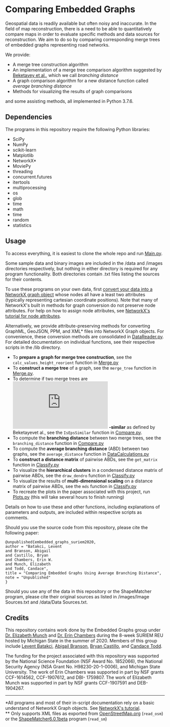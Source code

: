 
# Comparing Embedded Graphs
<!-- title -->
Geospatial data is readily available but often noisy and inaccurate. 
In the field of map reconstruction, there is a need to be able to quantitatively compare maps in order to evaluate specific methods and data sources
for reconstruction. 
We aim to do so by comparing corresponding merge trees of embedded graphs representing road networks.
  
We provide:
- A merge tree construction algorithm
- An implementation of a merge tree comparison algorithm suggested by [Beketavey et al.](https://link.springer.com/chapter/10.1007%2F978-3-319-04099-8_10 "Measuring the Distance Between Merge Trees"), which we call *branching distance*
- A graph comparison algorithm for a new distance function called *average branching distance*
- Methods for visualizing the results of graph comparisons  
  
and some assisting methods, all implemented in Python 3.7.6.
<!-- Methods for converting different data formats into NetworkX graph objects? -->

## Dependencies
The programs in this repository require the following Python libraries:

- SciPy  
- NumPy  
- scikit-learn  
- Matplotlib  
- NetworkX*
- MoviePy
- threading 
- concurrent.futures
- itertools
- multiprocessing
- os
- glob
- time  
- math  
- time
- random
- statistics

## Usage
To access everything, it is easiest to clone the whole repo and run [Main.py](https://github.com/lizliz/SURIEM2020-EmbeddedGraphs/blob/master/Main.py "Main.py script").   
  
Some sample data and binary images are included in the /data and /images directories respectively, but nothing in either directory is required for any program functionality. 
Both directories contain .txt files listing the sources for their contents.

To use these programs on your own data, first [convert your data into a NetworkX graph object](https://networkx.github.io/documentation/stable/reference/readwrite/index.html) whose nodes all have a least two attributes (typically representing cartesian coordinate positions). Note that many of NetworkX's built in methods for graph conversion do not preserve node attributes. For help on how to assign node attributes, see [NetworkX's tutorial for node attributes](https://networkx.github.io/documentation/networkx-1.10/tutorial/tutorial.html#adding-attributes-to-graphs-nodes-and-edges "NetworkX Tutorial: Adding attributes to graphs, nodes, and edges").  
  
Alternatively, we provide attribute-preserving methods for converting GraphML, GeoJSON, PPM, and XML* files into NetworkX Graph objects. For convenience, these conversion methods are consolidated in [DataReader.py](https://github.com/lizliz/SURIEM2020-EmbeddedGraphs/blob/master/DataReader.py "DataReader.py script"). For detailed documentation on individual functions, see their respective scripts in the /lib directory.
  
- To **prepare a graph for merge tree construction**, see the `calc_values_height_reorient` function in [Merge.py](https://github.com/lizliz/SURIEM2020-EmbeddedGraphs/blob/master/Merge.py "Merge.py script")
- To **construct a merge tree** of a graph, see the `merge_tree` function in [Merge.py](https://github.com/lizliz/SURIEM2020-EmbeddedGraphs/blob/master/Merge.py "Merge.py script").  
- To determine if two merge trees are ![](http://latex.codecogs.com/gif.latex?%5Cvarepsilon) **-similar** as defined by Beketayevet al., see the `IsEpsSimilar` function in [Compare.py](https://github.com/lizliz/SURIEM2020-EmbeddedGraphs/blob/master/Compare.py "Compare.py script").
- To compute the **branching distance** between two merge trees, see the `branching_distance` function in [Compare.py](https://github.com/lizliz/SURIEM2020-EmbeddedGraphs/blob/master/Compare.py "Compare.py script")
- To compute the **average branching distance** (ABD) between two graphs, see the `average_distance` function in [DataCalculations.py](https://github.com/lizliz/SURIEM2020-EmbeddedGraphs/blob/master/DataCalculations.py "DataCalculations.py Script")  
- To **construct a distance matrix** of pairwise ABDs, see the `get_matrix` function in [Classify.py](https://github.com/lizliz/SURIEM2020-EmbeddedGraphs/blob/master/Classify.py  "Classify.py script")    
- To visualize the **hierarchical clusters** in a condensed distance matrix of pairwise ABDs, see the `draw_dendro` function in [Classify.py](https://github.com/lizliz/SURIEM2020-EmbeddedGraphs/blob/master/Classify.py  "Classify.py script")   
- To visualize the results of **multi-dimensional scaling** on a distance matrix of pairwise ABDs, see the `mds` function in [Classify.py](https://github.com/lizliz/SURIEM2020-EmbeddedGraphs/blob/master/Classify.py  "Classify.py script")   
- To recreate the plots in the paper associated with this project, run [Plots.py](https://github.com/lizliz/SURIEM2020-EmbeddedGraphs/blob/master/Plots.py "Plots.py script") (this will take several hours to finish running)
<!--- To create various graph visualizations, like the ones in /images/visuals, see [Visualization.py](https://github.com/lizliz/SURIEM2020-EmbeddedGraphs/blob/master/Visualization.py "Visualization.py scripts") -->

Details on how to use these and other functions, including explanations of parameters and outputs, are included within respective scripts as comments.  
  
Should you use the source code from this repository, please cite the following paper:

```
@unpublished{embedded_graphs_suriem2020,
author = "Batakci, Levent
and Branson, Abigail
and Castillo, Bryan
and Chambers, Erin W.
and Munch, Elizabeth
and Todd, Candace",
title = "Comparing Embedded Graphs Using Average Branching Distance",
note = "Unpublished"
}
```

Should you use any of the data in this repository or the ShapeMatcher program, please cite their original sources as listed in /images/Image Sources.txt and /data/Data Sources.txt.

## Credits
This repository contains work done by the Embedded Graphs group under [Dr. Elizabeth Munch](https://www.linkedin.com/in/elizabethmunch/ "Elizabeth Munch's LinkedIn Profile") and [Dr. Erin Chambers](https://www.linkedin.com/in/erin-wolf-chambers-836a37/ "Erin Wolf Chambers' LinkedIn Profile") during the 8-week SURIEM REU hosted by Michigan State in the summer of 2020. 
Members of this group include [Levent Batakci](https://www.linkedin.com/in/levent-batakci-306a31190/ "Levent Batakci's LinkedIn Profile"), [Abigail Branson](https://www.linkedin.com/in/abigail-branson-466128180/ "Abigail Branson's LinkedIn Profile"), [Bryan Castillo](https://www.linkedin.com/in/bryan-castillo-7a12651ab/ "Bryan Castillo's LinkedIn Profile"), and [Candace Todd](https://www.linkedin.com/in/candace-todd "Candace Todd's LinkedIn Profile").
  
The funding for the project associated with this repository was supported by the National Science Foundation (NSF Award No. 1852066), the National Security Agency (NSA Grant No. H98230-20-1-0006), and Michigan State University. 
The work of Erin Chambers was supported in part by NSF grants CCF-1614562, CCF-1907612, and DBI-
1759807. The work of Elizabeth Munch was supported in part by NSF grants CCF-1907591 and DEB-
1904267.
  
---
\*All programs and most of their in-script documentation rely on a basic understand of NetworkX Graph objects. See [NetworkX's tutorial](https://networkx.github.io/documentation/stable/tutorial.html "NetworkX Tutorial").  
\*\* Only supports XML files as exported from [OpenStreetMap.org](https://www.openstreetmap.org/export#map=15/37.9966/23.7486 "OpenStreetMap.org") (`read_osm`) or the [ShapeMatcher6.0.1beta](http://www.cs.toronto.edu/~dmac/ShapeMatcher) program (`read_sm`)
